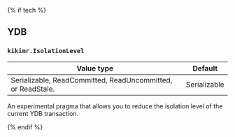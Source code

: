 {% if tech %}

## YDB

### `kikimr.IsolationLevel`

| Value type | Default |
| --- | --- |
| Serializable, ReadCommitted, ReadUncommitted, or ReadStale. | Serializable |

An experimental pragma that allows you to reduce the isolation level of the current YDB transaction.

{% endif %}